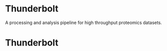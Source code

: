 # Thunderbolt
A processing and analysis pipeline for high throughput proteomics datasets.
# Thunderbolt
